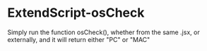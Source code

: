 # ExtendScript-osCheck
Simply run the function osCheck(), whether from the same .jsx, or externally, and it will return either "PC" or "MAC"